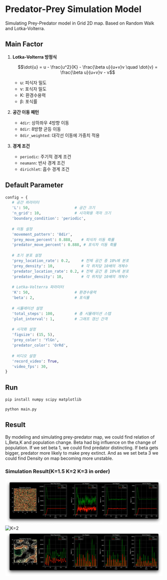 # Predator-Prey Simulation Model

Simulating Prey-Predator model in Grid 2D map. Based on Random Walk and Lotka-Volterra.

## Main Factor

1. **Lotka-Volterra 방정식**

   ```math
   \dot{u} = u - \frac{u^2}{K} - \frac{\beta u}{u+v}v
   \quad
   \dot{v} = \frac{\beta u}{u+v}v - v
   ```

   - u: 피식자 밀도
   - v: 포식자 밀도
   - K: 환경수용력
   - β: 포식률

2. **공간 이동 패턴**

   - `4dir`: 상하좌우 4방향 이동
   - `8dir`: 8방향 균등 이동
   - `8dir_weighted`: 대각선 이동에 가중치 적용

3. **경계 조건**
   - `periodic`: 주기적 경계 조건
   - `neumann`: 반사 경계 조건
   - `dirichlet`: 흡수 경계 조건

## Default Parameter

```python
config = {
   # 공간 파라미터
   'L': 50,                    # 공간 크기
   'n_grid': 10,               # 시각화용 격자 크기
   'boundary_condition': 'periodic',

   # 이동 설정
   'movement_pattern': '8dir',
   'prey_move_percent': 0.888,    # 피식자 이동 확률
   'predator_move_percent': 0.888, # 포식자 이동 확률

   # 초기 분포 설정
   'prey_location_rate': 0.2,     # 전체 공간 중 10%에 분포
   'prey_density': 10,            # 각 위치당 10배의 개체수
   'predator_location_rate': 0.2, # 전체 공간 중 10%에 분포
   'predator_density': 10,        # 각 위치당 10배의 개체수

   # Lotka-Volterra 파라미터
   'K': 50,                    # 환경수용력
   'beta': 2,                  # 포식률

   # 시뮬레이션 설정
   'total_steps': 100,         # 총 시뮬레이션 스텝
   'plot_interval': 1,         # 그래프 갱신 간격

   # 시각화 설정
   'figsize': (15, 5),
   'prey_color': 'YlGn',
   'predator_color': 'OrRd',

   # 비디오 설정
   'record_video': True,
   'video_fps': 30,
}
```

## Run

```bash
pip install numpy scipy matplotlib
```

```bash
python main.py
```

## Result

By modeling and simulating prey-predator map, we could find relation of L,Beta,K and population change. Beta had big influence on the change of population. If we set beta 1, we could find predator distincting. If beta gets bigger, predator more likely to make prey extinct. And as we set beta 3 we could find Density on map becoming more unstable.

### Simulation Result(K=1.5 K=2 K=3 in order)

![K=1.5](assets/1.png)
![K=2](assets/2.png)
![K=3](assets/3.png)

